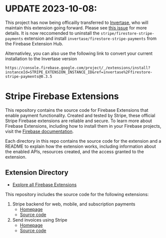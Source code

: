 # UPDATE 2023-10-08:
This project has now being officailly transferred to [Invertase](https://github.com/invertase), who will maintain this extension going forward. Please see [this issue](https://github.com/stripe/stripe-firebase-extensions/issues/524) for more details. 
It is now reccomended to uninstall the `stripe/firestore-stripe-payments` extension and install `invertase/firestore-stripe-payments` from the Firebase Extension Hub.

Alternativley, you can also use the following link to convert your current installation to the Invertase version

`https://console.firebase.google.com/project/_/extensions/install?instanceId=STRIPE_EXTENSION_INSTANCE_ID&ref=invertase%2Ffirestore-stripe-payments@0.3.5`

# Stripe Firebase Extensions

This repository contains the source code for Firebase Extensions that enable payment functionality. Created and tested by Stripe, these official Stripe Firebase extensions are reliable and secure. To learn more about Firebase Extensions, including how to install them in your Firebase projects, visit the [Firebase documentation](https://firebase.google.com/docs/extensions).

Each directory in this repo contains the source code for the extension and a README to explain how the extension works, including information about the enabled APIs, resources created, and the access granted to the extension.

## Extension Directory

- [Explore all Firebase Extensions](https://firebase.google.com/products/extensions)

This repository includes the source code for the following extensions:

1. Stripe backend for web, mobile, and subscription payments
    - [Homepage](https://firebase.google.com/products/extensions/firestore-stripe-payments)
    - [Source code](./firestore-stripe-payments)
1. Send invoices using Stripe
    - [Homepage](https://firebase.google.com/products/extensions/firestore-stripe-invoices)
    - [Source code](./firestore-stripe-invoices)
